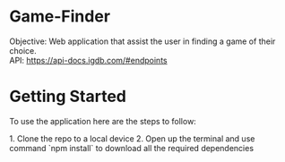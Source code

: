 # Game-Finder

Objective: Web application that assist the user in finding a game of their choice.  
API: https://api-docs.igdb.com/#endpoints

<h1> Getting Started </h1>
<p>To use the application here are the steps to follow: </p>
1. Clone the repo to a local device
2. Open up the terminal and use command `npm install` to download all the required dependencies







